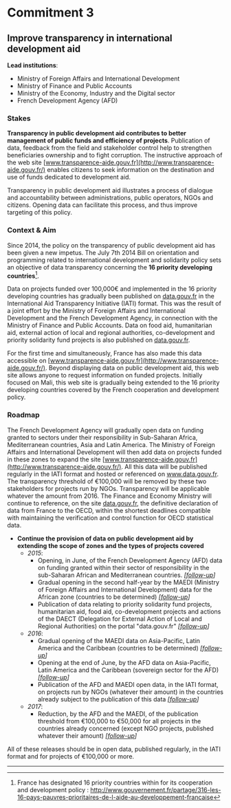 # Commitment 3

## Improve transparency in international development aid

**Lead institutions**:
- Ministry of Foreign Affairs and International Development
- Ministry of Finance and Public Accounts
- Ministry of the Economy, Industry and the Digital sector
- French Development Agency (AFD)

### Stakes

**Transparency in public development aid contributes to better management of public funds and efficiency of projects**. Publication of data, feedback from the field and stakeholder control help to strengthen beneficiaries ownership and to fight corruption. The instructive approach of the web site [www.transparence-aide.gouv.fr](http://www.transparence-aide.gouv.fr/) enables citizens to seek information on the destination and use of funds dedicated to development aid.

Transparency in public development aid illustrates a process of dialogue and accountability between administrations, public operators, NGOs and citizens. Opening data can facilitate this process, and thus improve targeting of this policy.

### Context & Aim

Since 2014, the policy on the transparency of public development aid has been given a new impetus. The July 7th 2014 Bill on orientation and programming related to international development and solidarity policy sets an objective of data transparency concerning the **16 priority developing countries**[^1].

Data on projects funded over 100,000€ and implemented in the 16 priority developing countries has gradually been published on [data.gouv.fr](http://www.data.gouv.fr/) in the International Aid Transparency Initiative (IATI) format. This was the result of a joint effort by the Ministry of Foreign Affairs and International Development and the French Development Agency, in connection with the Ministry of Finance and Public Accounts. Data on food aid, humanitarian aid, external action of local and regional authorities, co-development and priority solidarity fund projects is also published on [data.gouv.fr](http://www.data.gouv.fr/).

For the first time and simultaneously, France has also made this data accessible on [www.transparence-aide.gouv.fr](http://www.transparence-aide.gouv.fr/). Beyond displaying data on public development aid, this web site allows anyone to request information on funded projects. Initially focused on Mali, this web site is gradually being extended to the 16 priority developing countries covered by the French cooperation and development policy.

### Roadmap

The French Development Agency will gradually open data on funding granted to sectors under their responsibility in Sub-Saharan Africa, Mediterranean countries, Asia and Latin America. The Ministry of Foreign Affairs and International Development will then add data on projects funded in these zones to expand the site [www.transparence-aide.gouv.fr](http://www.transparence-aide.gouv.fr/). All this data will be published regularly in the IATI format and hosted or referenced on www.data.gouv.fr. The transparency threshold of €100,000 will be removed by these two stakeholders for projects run by NGOs. Transparency will be applicable whatever the amount from 2016. The Finance and Economy Ministry will continue to reference, on the site [data.gouv.fr](http://www.data.gouv.fr/), the definitive declaration of data from France to the OECD, within the shortest deadlines compatible with maintaining the verification and control function for OECD statistical data.

- **Continue the provision of data on public development aid by extending the scope of zones and the types of projects covered**
    - _2015_:
        - Opening, in June, of the French Development Agency (AFD) data on funding granted within their sector of responsibility in the sub-Saharan African and Mediterranean countries.
        _[[follow-up](https://git.framasoft.org/etalab/suivi/issues/125)]_
        - Gradual opening in the second half-year by the MAEDI (Ministry of Foreign Affairs and International Development) data for the African zone (countries to be determined)
        _[[follow-up](https://git.framasoft.org/etalab/suivi/issues/126)]_
        - Publication of data relating to priority solidarity fund projects, humanitarian aid, food aid, co-development projects and actions of the DAECT (Delegation for External Action of Local and Regional Authorities) on the portal "data.gouv.fr"
        _[[follow-up](https://git.framasoft.org/etalab/suivi/issues/128)]_
    - _2016_:
        - Gradual opening of the MAEDI data on Asia-Pacific, Latin America and the Caribbean (countries to be determined)
        _[[follow-up](https://git.framasoft.org/etalab/suivi/issues/129)]_
        - Opening at the end of June, by the AFD data on Asia-Pacific, Latin America and the Caribbean (sovereign sector for the AFD)
        _[[follow-up](https://git.framasoft.org/etalab/suivi/issues/130)]_
        - Publication of the AFD and MAEDI open data, in the IATI format, on projects run by NGOs (whatever their amount) in the countries already subject to the publication of this data
        _[[follow-up](https://git.framasoft.org/etalab/suivi/issues/131)]_
    - _2017_:
        - Reduction, by the AFD and the MAEDI, of the publication threshold from €100,000 to €50,000 for all projects in the countries already concerned (except NGO projects, published whatever their amount)
        _[[follow-up](https://git.framasoft.org/etalab/suivi/issues/132)]_
        
All of these releases should be in open data, published regularly, in the IATI format and for projects of €100,000 or more.

----

[^1]: France has designated 16 priority countries within for its cooperation and development policy : http://www.gouvernement.fr/partage/316-les-16-pays-pauvres-prioritaires-de-l-aide-au-developpement-francaise